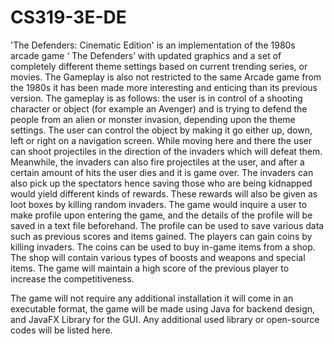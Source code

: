 # CS319-3E-DE
'The Defenders: Cinematic Edition' is an implementation of the 1980s arcade game ‘ The Defenders’ with updated graphics and a set of completely different theme settings based on current trending series, or movies. The Gameplay is also not restricted to the same Arcade game from the 1980s it has been made more interesting and enticing than its previous version. The gameplay is as follows: the user is in control of a shooting character or object (for example an Avenger) and is trying to defend the people from an alien or monster invasion, depending upon the theme settings. The user can control the object by making it go either up, down, left or right on a navigation screen. While moving here and there the user can shoot projectiles in the direction of the invaders which will defeat them. Meanwhile, the invaders can also fire projectiles at the user, and after a certain amount of hits the user dies and it is game over. The invaders can also pick up the spectators hence saving those who are being kidnapped would yield different kinds of rewards. These rewards will also be given as loot boxes by killing random invaders. The game would inquire a user to make profile upon entering the game, and the details of the profile will be saved in a text file beforehand. The profile can be used to save various data such as previous scores and items gained. The players can gain coins by killing invaders. The coins can be used to buy in-game items from a shop. The shop will contain various types of boosts and weapons and special items. The game will maintain a high score of the previous player to increase the competitiveness. 

The game will not require any additional installation it will come in an executable format, the game will be made using Java for backend design, and JavaFX Library for the GUI. Any additional used library or open-source codes will be listed here.

